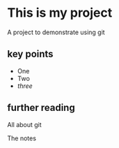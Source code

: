 # This is my project

A project to demonstrate using git

## key points

* One
* Two
* _three_

## further reading

All about git

The notes



